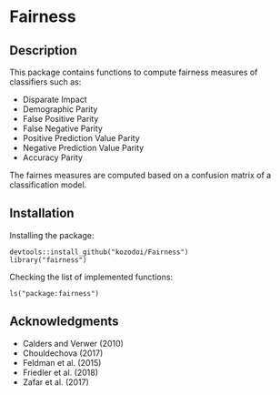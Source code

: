 # Fairness

## Description

This package contains functions to compute fairness measures of classifiers such as:
- Disparate Impact
- Demographic Parity
- False Positive Parity
- False Negative Parity
- Positive Prediction Value Parity
- Negative Prediction Value Parity
- Accuracy Parity

The fairnes measures are computed based on a confusion matrix of a classification model. 


## Installation


Installing the package:
```
devtools::install_github("kozodoi/Fairness")
library("fairness")
```

Checking the list of implemented functions:
```
ls("package:fairness")
```


## Acknowledgments 
- Calders and Verwer (2010)
- Chouldechova (2017)
- Feldman et al. (2015)
- Friedler et al. (2018)
- Zafar et al. (2017)
